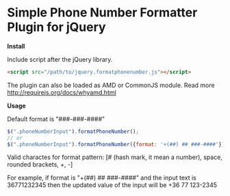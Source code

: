 Simple Phone Number Formatter Plugin for jQuery
===============================================


**Install**

Include script after the jQuery library.

```html
<script src="/path/to/jquery.formatphonenumber.js"></script>
```

The plugin can also be loaded as AMD or CommonJS module.
Read more http://requirejs.org/docs/whyamd.html


**Usage**

Default format is "###-###-####"

```javascript
$(".phoneNumberInput").formatPhoneNumber();
// or
$(".phoneNumberInput").formatPhoneNumber({format: '+(##) ## ###-####'});
```

Valid charactes for format pattern:
[# (hash mark, it mean a number), space, rounded brackets, +, -]

For example, if format is "+(##) ## ###-####" and the input text is 36771232345 then the updated value of the input will be +36 77 123-2345

